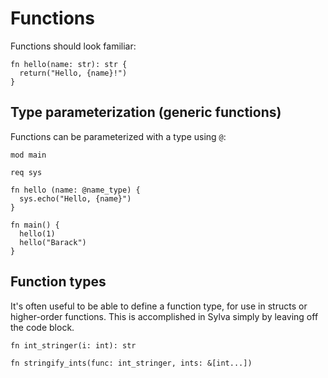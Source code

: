 # Functions

Functions should look familiar:

```sylva
fn hello(name: str): str {
  return("Hello, {name}!")
}
```

## Type parameterization (generic functions)

Functions can be parameterized with a type using `@`:

```sylva
mod main

req sys

fn hello (name: @name_type) {
  sys.echo("Hello, {name}")
}

fn main() {
  hello(1)
  hello("Barack")
}
```

## Function types

It's often useful to be able to define a function type, for use in structs
or higher-order functions. This is accomplished in Sylva simply by leaving off
the code block.

```sylva
fn int_stringer(i: int): str

fn stringify_ints(func: int_stringer, ints: &[int...])
```
